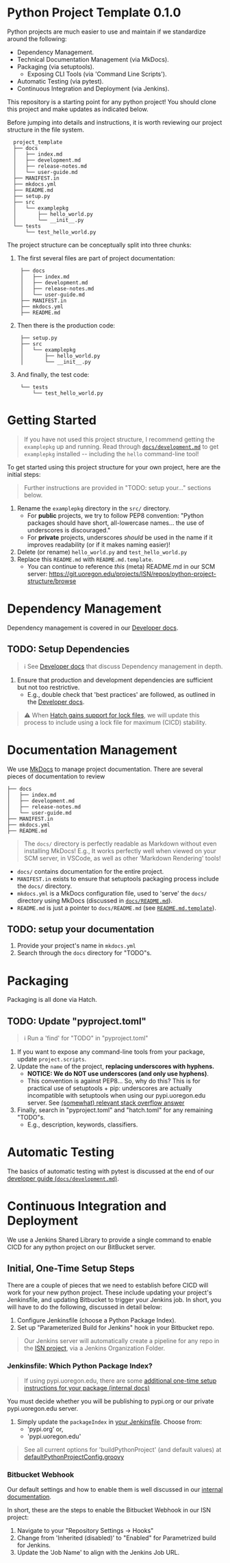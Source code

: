 # Python Project Template 0.1.0

Python projects are much easier to use and maintain if we standardize around the following:

* Dependency Management.
* Technical Documentation Management (via MkDocs).
* Packaging (via setuptools).
    * Exposing CLI Tools (via 'Command Line Scripts').
* Automatic Testing (via pytest).
* Continuous Integration and Deployment (via Jenkins).

This repository is a starting point for any python project!
You should clone this project and make updates as indicated below.

Before jumping into details and instructions, it is worth reviewing our project structure in the file system.

      project_template
      ├── docs
      │   ├── index.md
      │   ├── development.md
      │   ├── release-notes.md
      │   └── user-guide.md
      ├── MANIFEST.in
      ├── mkdocs.yml
      ├── README.md
      ├── setup.py
      ├── src
      │   └── examplepkg
      │       ├── hello_world.py
      │       └── __init__.py
      └── tests
          └── test_hello_world.py

The project structure can be conceptually split into three chunks:

1. The first several files are part of  project documentation:

        ├── docs
        │   ├── index.md
        │   ├── development.md
        │   ├── release-notes.md
        │   └── user-guide.md
        ├── MANIFEST.in
        ├── mkdocs.yml
        ├── README.md

2. Then there is the production code:

        ├── setup.py
        ├── src
        │   └── examplepkg
        │       ├── hello_world.py
        │       └── __init__.py

3. And finally, the test code:

        └── tests
            └── test_hello_world.py

# Getting Started

> If you have not used this project structure, I recommend getting the `examplepkg` up and running.
> Read through [`docs/development.md`](docs/development.md) to get `examplepkg` installed -- including the `hello` command-line tool!

To get started using this project structure for your own project, here are the initial steps:

> Further instructions are provided in "TODO: setup your..." sections below.

1. Rename the `examplepkg` directory in the `src/` directory.
    * For **public** projects, we try to follow PEP8 convention: "Python packages should have short, all-lowercase names... the use of underscores is discouraged."
    * For **private** projects, underscores *should* be used in the name if it improves readability (or if it makes naming easier)!
2. Delete (or rename) `hello_world.py` and `test_hello_world.py`
3. Replace this `README.md` with `README.md.template`.
    * You can continue to reference *this* (meta) README.md in our SCM server: https://git.uoregon.edu/projects/ISN/repos/python-project-structure/browse



# Dependency Management

Dependency management is covered in our [Developer docs](docs/development.md).

## TODO: Setup Dependencies

> ℹ See [Developer docs](docs/development.md) that discuss Dependency management in depth.

1. Ensure that production and development dependencies are sufficient but not too restrictive.
    * E.g., double check that 'best practices' are followed, as outlined in the [Developer docs](docs/development.md).

> ⚠ When [Hatch gains support for lock files](https://github.com/pypa/hatch/discussions/226#discussioncomment-2714692), we will update this process to include using a lock file for maximum (CICD) stability.

# Documentation Management

We use [MkDocs](https://www.mkdocs.org/) to manage project documentation.
There are several pieces of documentation to review

    ├── docs
    │   ├── index.md
    │   ├── development.md
    │   ├── release-notes.md
    │   └── user-guide.md
    ├── MANIFEST.in
    ├── mkdocs.yml
    ├── README.md

> The `docs/` directory is perfectly readable as Markdown without even installing MkDocs!
> E.g., It works perfectly well when viewed on your SCM server, in VSCode, as well as other 'Markdown Rendering' tools!

* `docs/` contains documentation for the entire project.
* `MANIFEST.in` exists to ensure that setuptools packaging process include the `docs/` directory.
* `mkdocs.yml` is a MkDocs configuration file, used to 'serve' the `docs/` directory using MkDocs (discussed in [`docs/README.md`](docs/README.md)).
* `README.md` is just a pointer to `docs/README.md` (see [`README.md.template`](README.md.template)).

## TODO: setup your documentation

1. Provide your project's name in `mkdocs.yml`
2. Search through the `docs` directory for "TODO"s.

# Packaging

Packaging is all done via Hatch.

## TODO: Update "pyproject.toml"

> ℹ Run a 'find' for "TODO" in "pyproject.toml"  

1. If you want to expose any command-line tools from your package, update `project.scripts`.
2. Update the `name` of the project, **replacing underscores with hyphens.**
    * **NOTICE: We do NOT use underscores (and only use hyphens)**. 
    * This convention is against PEP8... So, why do this? This is for practical use of setuptools + pip: underscores are actually incompatible with setuptools when using our pypi.uoregon.edu server. See [(somewhat) relevant stack overflow answer](https://stackoverflow.com/a/19131777/1227086)
2. Finally, search in "pyproject.toml" and "hatch.toml" for any remaining "TODO"s.
    * E.g., description, keywords, classifiers.

# Automatic Testing

The basics of automatic testing with pytest is discussed at the end of our [developer guide (`docs/development.md`)](docs/development.md).

# Continuous Integration and Deployment

We use a Jenkins Shared Library to provide a single command to enable CICD for any python project on our BitBucket server.

## Initial, One-Time Setup Steps

There are a couple of pieces that we need to establish before CICD will work for your new python project.
These include updating your project's Jenkinsfile, and updating Bitbucket to trigger your Jenkins job.
In short, you will have to do the following, discussed in detail below:

1. Configure Jenkinsfile (choose a Python Package Index).
2. Set up "Parameterized Build for Jenkins" hook in your Bitbucket repo.

> Our Jenkins server will automatically create a pipeline for any repo in the [ISN project](https://git.uoregon.edu/projects/ISN), via a Jenkins Organization Folder.

### Jenkinsfile: Which Python Package Index?

> If using pypi.uoregon.edu, there are some [additional one-time setup instructions for your package (internal docs)](https://confluence.uoregon.edu/display/NTS/Deploy+to+pypi.uoregon.edu)

You must decide whether you will be publishing to pypi.org or our private pypi.uoregon.edu server.

1. Simply update the `packageIndex` in [your Jenkinsfile](../Jenkinsfile). Choose from:
    * 'pypi.org' or, 
    * 'pypi.uoregon.edu'

> See all current options for 'buildPythonProject' (and default values) at [defaultPythonProjectConfig.groovy](https://git.uoregon.edu/projects/ISN/repos/ntsjenkins_shared_library/browse/vars/defaultPythonProjectConfig.groovy)

### Bitbucket Webhook

Our default settings and how to enable them is well discussed in our [internal documentation](https://confluence.uoregon.edu/pages/viewpage.action?pageId=458892621#NTSJenkinsBitbucketIntegration-EnableDefaultSettingsformyrepo).

In short, these are the steps to enable the Bitbucket Webhook in our ISN project:

1. Navigate to your "Repository Settings → Hooks"
2. Change from 'Inherited (disabled)' to "Enabled" for Parametrized build for Jenkins.
3. Update the 'Job Name' to align with the Jenkins Job URL.
